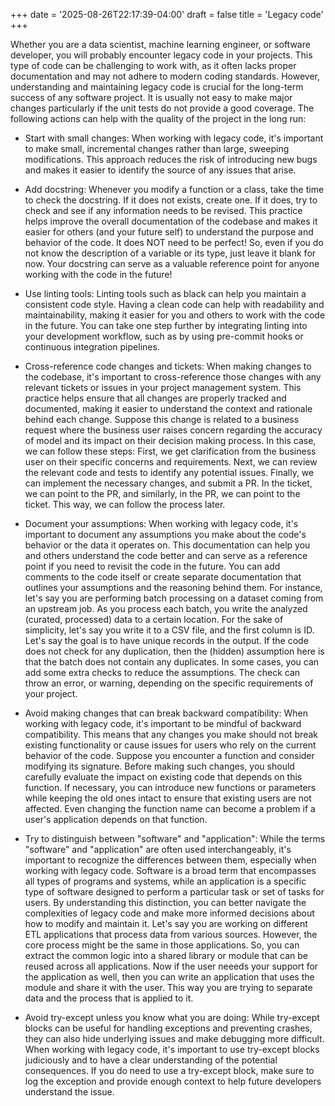 +++
date = '2025-08-26T22:17:39-04:00'
draft = false
title = 'Legacy code'
+++

Whether you are a data scientist, machine learning engineer, or software developer, you will probably encounter legacy code in your projects. This type of code can be challenging to work with, as it often lacks proper documentation and may not adhere to modern coding standards. However, understanding and maintaining legacy code is crucial for the long-term success of any software project. It is usually not easy to make major changes particularly if the unit tests do not provide a good coverage. The following actions can help with the quality of the project in the long run:

* Start with small changes: When working with legacy code, it's important to make small, incremental changes rather than large, sweeping modifications. This approach reduces the risk of introducing new bugs and makes it easier to identify the source of any issues that arise. 

* Add docstring: Whenever you modify a function or a class, take the time to check the docstring. If it does not exists, create one. If it does, try to check and see if any information needs to be revised. This practice helps improve the overall documentation of the codebase and makes it easier for others (and your future self) to understand the purpose and behavior of the code. It does NOT need to be perfect! So, even if you do not know the description of a variable or its type, just leave it blank for now. Your docstring can serve as a valuable reference point for anyone working with the code in the future!

* Use linting tools: Linting tools such as black can help you maintain a consistent code style. Having a clean code can help with readability and maintainability, making it easier for you and others to work with the code in the future. You can take one step further by integrating linting into your development workflow, such as by using pre-commit hooks or continuous integration pipelines.

* Cross-reference code changes and tickets: When making changes to the codebase, it's important to cross-reference those changes with any relevant tickets or issues in your project management system. This practice helps ensure that all changes are properly tracked and documented, making it easier to understand the context and rationale behind each change. Suppose this change is related to a business request where the business user raises concern regarding the accuracy of model and its impact on their decision making process. In this case, we can follow these steps: First, we get clarification from the business user on their specific concerns and requirements. Next, we can review the relevant code and tests to identify any potential issues. Finally, we can implement the necessary changes, and submit a PR. In the ticket, we can point to the PR, and similarly, in the PR, we can point to the ticket. This way, we can follow the process later.

* Document your assumptions: When working with legacy code, it's important to document any assumptions you make about the code's behavior or the data it operates on. This documentation can help you and others understand the code better and can serve as a reference point if you need to revisit the code in the future. You can add comments to the code itself or create separate documentation that outlines your assumptions and the reasoning behind them. For instance, let's say you are performing batch processing on a dataset coming from an upstream job. As you process each batch, you write the analyzed (curated, processed) data to a certain location. For the sake of simplicity, let's say you write it to a CSV file, and the first column is ID. Let's say the goal is to have unique records in the output. If the code does not check for any duplication, then the (hidden) assumption here is that the batch does not contain any duplicates. In some cases, you can add some extra checks to reduce the assumptions. The check can throw an error, or warning, depending on the specific requirements of your project.

* Avoid making changes that can break backward compatibility: When working with legacy code, it's important to be mindful of backward compatibility. This means that any changes you make should not break existing functionality or cause issues for users who rely on the current behavior of the code. Suppose you encounter a function and consider modifying its signature. Before making such changes, you should carefully evaluate the impact on existing code that depends on this function. If necessary, you can introduce new functions or parameters while keeping the old ones intact to ensure that existing users are not affected. Even changing the function name can become a problem if a user's application depends on that function.

* Try to distinguish between "software" and "application": While the terms "software" and "application" are often used interchangeably, it's important to recognize the differences between them, especially when working with legacy code. Software is a broad term that encompasses all types of programs and systems, while an application is a specific type of software designed to perform a particular task or set of tasks for users. By understanding this distinction, you can better navigate the complexities of legacy code and make more informed decisions about how to modify and maintain it. Let's say you are working on different ETL applications that process data from various sources. However, the core process might be the same in those applications. So, you can extract the common logic into a shared library or module that can be reused across all applications. Now if the user neeeds your support for the application as well, then you can write an application that uses the module and share it with the user. This way you are trying to separate data and the process that is applied to it.

* Avoid try-except unless you know what you are doing: While try-except blocks can be useful for handling exceptions and preventing crashes, they can also hide underlying issues and make debugging more difficult. When working with legacy code, it's important to use try-except blocks judiciously and to have a clear understanding of the potential consequences. If you do need to use a try-except block, make sure to log the exception and provide enough context to help future developers understand the issue.


